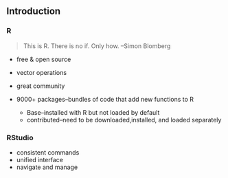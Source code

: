 ## Introduction

### R

> This is R. There is no if. Only how.	–Simon Blomberg

* free & open source

* vector operations
* great community
* 9000+ packages–bundles of code that add new functions to R
	* Base–installed with R but not loaded by default
	* contributed–need to be downloaded,installed, and loaded separately

### RStudio

* consistent commands
* unified interface
* navigate and manage